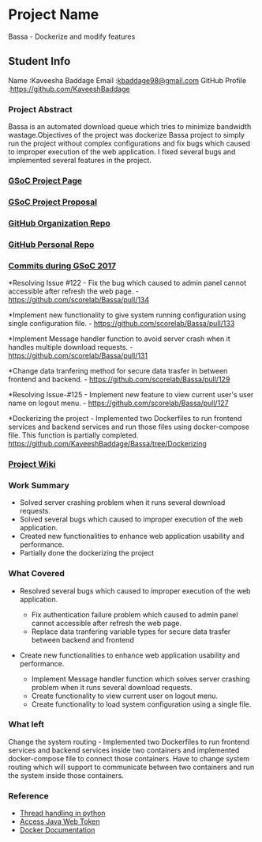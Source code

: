 # Project Name

Bassa - Dockerize and modify features

## Student Info

Name :Kaveesha Baddage
Email :kbaddage98@gmail.com
GitHub Profile :https://github.com/KaveeshBaddage

### Project Abstract

Bassa is an automated download queue which tries to minimize bandwidth wastage.Objectives of the project was dockerize Bassa project to simply run the project without complex configurations and fix bugs which caused to improper execution of the web application. I fixed several bugs and implemented several features in the project.

### [GSoC Project Page](https://summerofcode.withgoogle.com/dashboard/project/4885623415504896/overview/)

### [GSoC Project Proposal](https://docs.google.com/document/d/1qof_0eGaeYPTahNvu9YK_6TuFofjPqiaEbf7i4gOb_E/edit?usp=sharing)

### [GitHub Organization Repo](https://github.com/scorelab/Bassa)

### [GitHub Personal Repo](https://github.com/KaveeshBaddage/Bassa)

### [Commits during GSoC 2017](http://github.com/commits)

*Resolving Issue #122 - Fix the bug which caused to admin panel cannot accessible after refresh the web page.
	- https://github.com/scorelab/Bassa/pull/134

*Implement new functionality to give system running configuration using single configuration file.
	- https://github.com/scorelab/Bassa/pull/133

*Implement Message handler function to avoid server crash when it handles multiple download requests.
	- https://github.com/scorelab/Bassa/pull/131

*Change data tranfering method for secure data trasfer in between frontend and backend.
	- https://github.com/scorelab/Bassa/pull/129

*Resolving Issue-#125 - Implement new feature to view current user's user name on logout menu.
	- https://github.com/scorelab/Bassa/pull/127

*Dockerizing the project - Implemented two Dockerfiles to run frontend services and backend services and run those files using docker-compose file. This function is partially completed.
	https://github.com/KaveeshBaddage/Bassa/tree/Dockerizing

### [Project Wiki](https://github.com/scorelab/Bassa/wiki)



### Work Summary

- Solved server crashing problem when it runs several download requests.
- Solved several bugs which caused to improper execution of the web application.
- Created new functionalities to enhance web application usability and performance.
- Partially done the dockerizing the project

### What Covered

- Resolved several bugs which caused to improper execution of the web application.
	- Fix authentication failure problem which caused to admin panel cannot accessible after refresh the web page.
	- Replace data tranfering variable types for secure data trasfer between backend and frontend
	
- Create new functionalities to enhance web application usability and performance.
	- Implement Message handler function which solves server crashing problem when it runs several download requests.
	- Create functionality to view current user on logout menu.
	- Create functionality to load system configuration using a single file.

### What left

Change the system routing - Implemented two Dockerfiles to run frontend services and backend services inside two containers and implemented docker-compose file to connect those containers. Have to change system routing which will support to communicate between two containers and run the system inside those containers.


### Reference

- [Thread handling in python](https://docs.python.org/3/library/threading.html)
- [Access Java Web Token](https://jwt.io/)
- [Docker Documentation](https://docker-curriculum.com/#setup)

